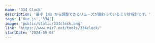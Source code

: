 ```yaml
---
name: '334 Clock'
description: '最小 1ms から調整できるリューズが備わっているミリ秒時計です。'
tags: ['Vue.js','334']
image: 'public/static/334clock.png'
link: 'https://www.miz7.net/tools/334clock/'
startDate: '2024-05-04'
---
```


